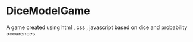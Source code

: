 # DiceModelGame
A game created using html ,  css , javascript based on dice and probability occurences.

